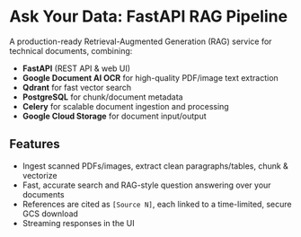 # Ask Your Data: FastAPI RAG Pipeline

A production-ready Retrieval-Augmented Generation (RAG) service for technical documents, combining:

- **FastAPI** (REST API & web UI)
- **Google Document AI OCR** for high-quality PDF/image text extraction
- **Qdrant** for fast vector search
- **PostgreSQL** for chunk/document metadata
- **Celery** for scalable document ingestion and processing
- **Google Cloud Storage** for document input/output

## Features

- Ingest scanned PDFs/images, extract clean paragraphs/tables, chunk & vectorize
- Fast, accurate search and RAG-style question answering over your documents
- References are cited as `[Source N]`, each linked to a time-limited, secure GCS download
- Streaming responses in the UI

